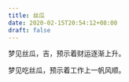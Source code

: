 ```yaml
---
title: 丝瓜
date: 2020-02-15T20:54:12+08:00
draft: false
---
```


梦见丝瓜，吉，预示着财运逐渐上升。<br>


梦见吃丝瓜，预示着工作上一帆风顺。<br>
